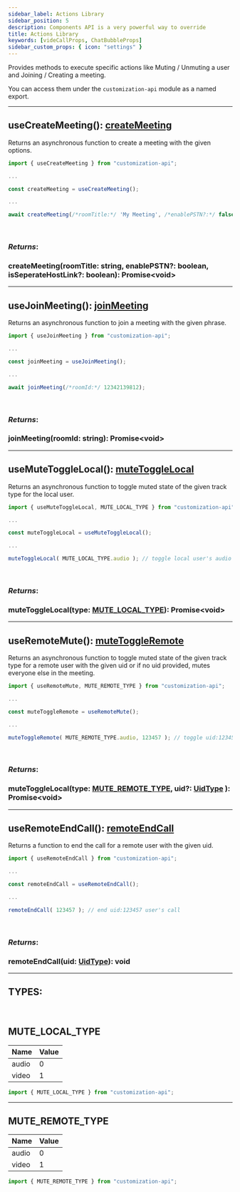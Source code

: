 ```yaml
---
sidebar_label: Actions Library
sidebar_position: 5
description: Components API is a very powerful way to override
title: Actions Library
keywords: [videCallProps, ChatBubbleProps]
sidebar_custom_props: { icon: "settings" }
---
```


Provides methods to execute specific actions like Muting / Unmuting a user and Joining / Creating a meeting.

You can access them under the `customization-api` module as a named export.

---

<method>

## useCreateMeeting(): [createMeeting](#createmeeting)

Returns an asynchronous function to create a meeting with the given options.

```js
import { useCreateMeeting } from "customization-api";

...

const createMeeting = useCreateMeeting();

...

await createMeeting(/*roomTitle:*/ 'My Meeting', /*enablePSTN?:*/ false, /*isSeperateHostLink?:*/ false );
```

<br/>

### _Returns_:

<method>

<collapsible>

### createMeeting(roomTitle: string, enablePSTN?: boolean, isSeperateHostLink?: boolean): Promise<void\>

</collapsible>

</method>

</method>

---

<method>

## useJoinMeeting(): [joinMeeting](#joinmeeting)

Returns an asynchronous function to join a meeting with the given phrase.

```js
import { useJoinMeeting } from "customization-api";

...

const joinMeeting = useJoinMeeting();

...

await joinMeeting(/*roomId:*/ 12342139812);

```

<br/>

### _Returns_:

<method>

<collapsible>

### joinMeeting(roomId: string): Promise<void\>

</collapsible>

</method>

</method>

---

<method>

## useMuteToggleLocal(): [muteToggleLocal](#mutetogglelocal)

Returns an asynchronous function to toggle muted state of the given track type for the local user.

```js
import { useMuteToggleLocal, MUTE_LOCAL_TYPE } from "customization-api";

...

const muteToggleLocal = useMuteToggleLocal();

...

muteToggleLocal( MUTE_LOCAL_TYPE.audio ); // toggle local user's audio mute state
```

<br/>

### _Returns_:

<method>

<collapsible>

### muteToggleLocal(type: [MUTE_LOCAL_TYPE](#mute_local_type)): Promise<void\>

</collapsible>

</method>

</method>

---

<method>

## useRemoteMute(): [muteToggleRemote](#mutetogglelocal)

Returns an asynchronous function to toggle muted state of the given track type for a remote user with the given uid or if no uid provided, mutes everyone else in the meeting.

```js
import { useRemoteMute, MUTE_REMOTE_TYPE } from "customization-api";

...

const muteToggleRemote = useRemoteMute();

...

muteToggleRemote( MUTE_REMOTE_TYPE.audio, 123457 ); // toggle uid:123457 user's audio mute state
```

<br/>

### _Returns_:

<method>

<collapsible>

### muteToggleLocal(type: [MUTE_REMOTE_TYPE](#mute_remote_type), uid?: [UidType](/customization-api/api-reference/types#uidtype) ): Promise<void\>

</collapsible>

</method>

</method>

---

<method>

## useRemoteEndCall(): [remoteEndCall](#remoteendcall)

Returns a function to end the call for a remote user with the given uid.

```js
import { useRemoteEndCall } from "customization-api";

...

const remoteEndCall = useRemoteEndCall();

...

remoteEndCall( 123457 ); // end uid:123457 user's call
```

<br/>

### _Returns_:

<method>

<collapsible>

### remoteEndCall(uid: [UidType](/customization-api/api-reference/types#uidtype)): void

</collapsible>

</method>

</method>

---

## TYPES:

<br/>

<method>
<subtitle>

## MUTE_LOCAL_TYPE

</subtitle>

| Name  | Value |
| ----- | ----- |
| audio | 0     |
| video | 1     |

```js
import { MUTE_LOCAL_TYPE } from "customization-api";
```

</method>

---

<method>
<subtitle>

## MUTE_REMOTE_TYPE

</subtitle>

| Name  | Value |
| ----- | ----- |
| audio | 0     |
| video | 1     |

```js
import { MUTE_REMOTE_TYPE } from "customization-api";
```

</method>
